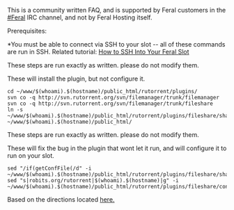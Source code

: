 
This is a community written FAQ, and is supported by Feral customers in the [#Feral](https://www.feralhosting.com/chat) IRC channel, and not by Feral Hosting itself.

Prerequisites:

*You must be able to connect via SSH to your slot -- all of these commands are run in SSH. Related tutorial:  [How to SSH Into Your Feral Slot](https://www.feralhosting.com/faq/view?question=12)

These steps are run exactly as written. please do not modify them.

These will install the plugin, but not configure it.

~~~
cd ~/www/$(whoami).$(hostname)/public_html/rutorrent/plugins/
svn co -q http://svn.rutorrent.org/svn/filemanager/trunk/filemanager
svn co -q http://svn.rutorrent.org/svn/filemanager/trunk/fileshare
ln -s ~/www/$(whoami).$(hostname)/public_html/rutorrent/plugins/fileshare/share.php ~/www/$(whoami).$(hostname)/public_html/
~~~

These steps are run exactly as written. please do not modify them.

These will fix the bug in the plugin that wont let it run, and will configure it to run on your slot.

~~~
sed "/if(getConfFile(/d" -i ~/www/$(whoami).$(hostname)/public_html/rutorrent/plugins/fileshare/share.php
sed "s|robits.org/rutorrent|$(whoami).$(hostname)|g" -i ~/www/$(whoami).$(hostname)/public_html/rutorrent/plugins/fileshare/conf.php
~~~


Based on the directions located [here.](http://forums.rutorrent.org/index.php?topic=705.0)




